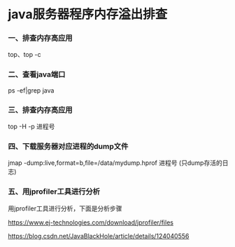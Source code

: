 # java服务器程序内存溢出排查

### 一、排查内存高应用
top、top -c

### 二、查看java端口
ps -ef|grep java

### 三、排查内存高应用
top -H -p 进程号

### 四、下载服务器对应进程的dump文件
jmap -dump:live,format=b,file=/data/mydump.hprof 进程号 (只dump存活的日志)

### 五、用jprofiler工具进行分析
用jprofiler工具进行分析，下面是分析步骤

https://www.ej-technologies.com/download/jprofiler/files

https://blog.csdn.net/JavaBlackHole/article/details/124040556
